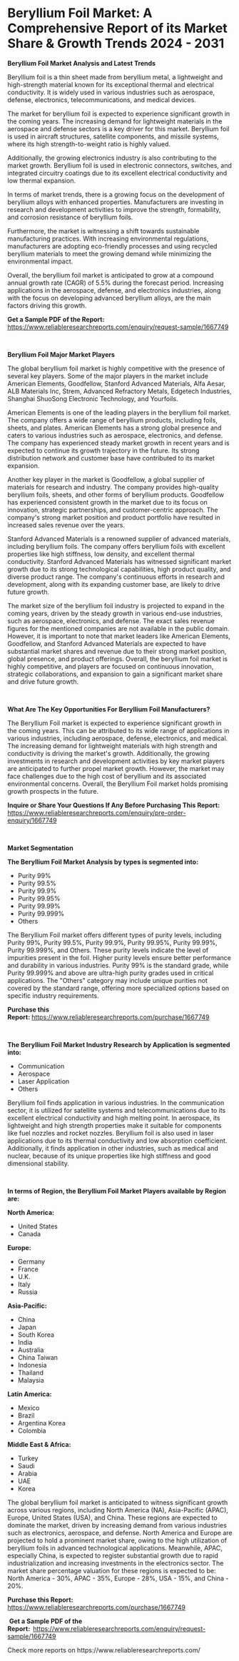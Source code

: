 <p><h1>Beryllium Foil Market: A Comprehensive Report of its Market Share & Growth Trends 2024 - 2031</h1></p><p><strong>Beryllium Foil Market Analysis and Latest Trends</strong></p>
<p><p>Beryllium foil is a thin sheet made from beryllium metal, a lightweight and high-strength material known for its exceptional thermal and electrical conductivity. It is widely used in various industries such as aerospace, defense, electronics, telecommunications, and medical devices.</p><p>The market for beryllium foil is expected to experience significant growth in the coming years. The increasing demand for lightweight materials in the aerospace and defense sectors is a key driver for this market. Beryllium foil is used in aircraft structures, satellite components, and missile systems, where its high strength-to-weight ratio is highly valued.</p><p>Additionally, the growing electronics industry is also contributing to the market growth. Beryllium foil is used in electronic connectors, switches, and integrated circuitry coatings due to its excellent electrical conductivity and low thermal expansion.</p><p>In terms of market trends, there is a growing focus on the development of beryllium alloys with enhanced properties. Manufacturers are investing in research and development activities to improve the strength, formability, and corrosion resistance of beryllium foils.</p><p>Furthermore, the market is witnessing a shift towards sustainable manufacturing practices. With increasing environmental regulations, manufacturers are adopting eco-friendly processes and using recycled beryllium materials to meet the growing demand while minimizing the environmental impact.</p><p>Overall, the beryllium foil market is anticipated to grow at a compound annual growth rate (CAGR) of 5.5% during the forecast period. Increasing applications in the aerospace, defense, and electronics industries, along with the focus on developing advanced beryllium alloys, are the main factors driving this growth.</p></p>
<p><strong>Get a Sample PDF of the Report:&nbsp;</strong> <a href="https://www.reliableresearchreports.com/enquiry/request-sample/1667749">https://www.reliableresearchreports.com/enquiry/request-sample/1667749</a></p>
<p>&nbsp;</p>
<p><strong>Beryllium Foil Major Market Players</strong></p>
<p><p>The global beryllium foil market is highly competitive with the presence of several key players. Some of the major players in the market include American Elements, Goodfellow, Stanford Advanced Materials, Alfa Aesar, ALB Materials Inc, Strem, Advanced Refractory Metals, Edgetech Industries, Shanghai ShuoSong Electronic Technology, and Yourfoils.</p><p>American Elements is one of the leading players in the beryllium foil market. The company offers a wide range of beryllium products, including foils, sheets, and plates. American Elements has a strong global presence and caters to various industries such as aerospace, electronics, and defense. The company has experienced steady market growth in recent years and is expected to continue its growth trajectory in the future. Its strong distribution network and customer base have contributed to its market expansion.</p><p>Another key player in the market is Goodfellow, a global supplier of materials for research and industry. The company provides high-quality beryllium foils, sheets, and other forms of beryllium products. Goodfellow has experienced consistent growth in the market due to its focus on innovation, strategic partnerships, and customer-centric approach. The company's strong market position and product portfolio have resulted in increased sales revenue over the years.</p><p>Stanford Advanced Materials is a renowned supplier of advanced materials, including beryllium foils. The company offers beryllium foils with excellent properties like high stiffness, low density, and excellent thermal conductivity. Stanford Advanced Materials has witnessed significant market growth due to its strong technological capabilities, high product quality, and diverse product range. The company's continuous efforts in research and development, along with its expanding customer base, are likely to drive future growth.</p><p>The market size of the beryllium foil industry is projected to expand in the coming years, driven by the steady growth in various end-use industries, such as aerospace, electronics, and defense. The exact sales revenue figures for the mentioned companies are not available in the public domain. However, it is important to note that market leaders like American Elements, Goodfellow, and Stanford Advanced Materials are expected to have substantial market shares and revenue due to their strong market position, global presence, and product offerings. Overall, the beryllium foil market is highly competitive, and players are focused on continuous innovation, strategic collaborations, and expansion to gain a significant market share and drive future growth.</p></p>
<p>&nbsp;</p>
<p><strong>What Are The Key Opportunities For Beryllium Foil Manufacturers?</strong></p>
<p><p>The Beryllium Foil market is expected to experience significant growth in the coming years. This can be attributed to its wide range of applications in various industries, including aerospace, defense, electronics, and medical. The increasing demand for lightweight materials with high strength and conductivity is driving the market's growth. Additionally, the growing investments in research and development activities by key market players are anticipated to further propel market growth. However, the market may face challenges due to the high cost of beryllium and its associated environmental concerns. Overall, the Beryllium Foil market holds promising growth prospects in the future.</p></p>
<p><strong>Inquire or Share Your Questions If Any Before Purchasing This Report:</strong> <a href="https://www.reliableresearchreports.com/enquiry/pre-order-enquiry/1667749">https://www.reliableresearchreports.com/enquiry/pre-order-enquiry/1667749</a></p>
<p>&nbsp;</p>
<p><strong>Market Segmentation</strong></p>
<p><strong>The Beryllium Foil Market Analysis by types is segmented into:</strong></p>
<p><ul><li>Purity 99%</li><li>Purity 99.5%</li><li>Purity 99.9%</li><li>Purity 99.95%</li><li>Purity 99.99%</li><li>Purity 99.999%</li><li>Others</li></ul></p>
<p><p>The Beryllium Foil market offers different types of purity levels, including Purity 99%, Purity 99.5%, Purity 99.9%, Purity 99.95%, Purity 99.99%, Purity 99.999%, and Others. These purity levels indicate the level of impurities present in the foil. Higher purity levels ensure better performance and durability in various industries. Purity 99% is the standard grade, while Purity 99.999% and above are ultra-high purity grades used in critical applications. The "Others" category may include unique purities not covered by the standard range, offering more specialized options based on specific industry requirements.</p></p>
<p><strong>Purchase this Report:&nbsp;</strong><a href="https://www.reliableresearchreports.com/purchase/1667749">https://www.reliableresearchreports.com/purchase/1667749</a></p>
<p>&nbsp;</p>
<p><strong>The Beryllium Foil Market Industry Research by Application is segmented into:</strong></p>
<p><ul><li>Communication</li><li>Aerospace</li><li>Laser Application</li><li>Others</li></ul></p>
<p><p>Beryllium foil finds application in various industries. In the communication sector, it is utilized for satellite systems and telecommunications due to its excellent electrical conductivity and high melting point. In aerospace, its lightweight and high strength properties make it suitable for components like fuel nozzles and rocket nozzles. Beryllium foil is also used in laser applications due to its thermal conductivity and low absorption coefficient. Additionally, it finds application in other industries, such as medical and nuclear, because of its unique properties like high stiffness and good dimensional stability.</p></p>
<p>&nbsp;</p>
<p><strong>In terms of Region, the Beryllium Foil Market Players available by Region are:</strong></p>
<p>
    <p> <strong> North America: </strong>
        <ul>
            <li>United States</li>
            <li>Canada</li>
        </ul>
        </p> 
    <p> <strong> Europe: </strong>
        <ul>
            <li>Germany</li>
            <li>France</li>
            <li>U.K.</li>
            <li>Italy</li>
            <li>Russia</li>
        </ul>
        </p> 
    <p> <strong> Asia-Pacific: </strong>
        <ul>
            <li>China</li>
            <li>Japan</li>
            <li>South Korea</li>
            <li>India</li>
            <li>Australia</li>
            <li>China Taiwan</li>
            <li>Indonesia</li>
            <li>Thailand</li>
            <li>Malaysia</li>
        </ul>
        </p> 
    <p> <strong> Latin America: </strong>
        <ul>
            <li>Mexico</li>
            <li>Brazil</li>
            <li>Argentina Korea</li>
            <li>Colombia</li>
        </ul>
        </p> 
    <p> <strong> Middle East & Africa: </strong>
        <ul>
            <li>Turkey</li>
            <li>Saudi</li>
            <li>Arabia</li>
            <li>UAE</li>
            <li>Korea</li>
        </ul>
    </p>
    </p>
<p><p>The global beryllium foil market is anticipated to witness significant growth across various regions, including North America (NA), Asia-Pacific (APAC), Europe, United States (USA), and China. These regions are expected to dominate the market, driven by increasing demand from various industries such as electronics, aerospace, and defense. North America and Europe are projected to hold a prominent market share, owing to the high utilization of beryllium foils in advanced technological applications. Meanwhile, APAC, especially China, is expected to register substantial growth due to rapid industrialization and increasing investments in the electronics sector. The market share percentage valuation for these regions is expected to be: North America - 30%, APAC - 35%, Europe - 28%, USA - 15%, and China - 20%.</p></p>
<p><strong>Purchase this Report: </strong><a href="https://www.reliableresearchreports.com/purchase/1667749">https://www.reliableresearchreports.com/purchase/1667749</a></p>
<p>&nbsp;<strong>Get a Sample PDF of the Report:&nbsp;&nbsp;</strong><a href="https://www.reliableresearchreports.com/enquiry/request-sample/1667749">https://www.reliableresearchreports.com/enquiry/request-sample/1667749</a></p>
<p><strong></strong></p>
<p>Check more reports on https://www.reliableresearchreports.com/</p>